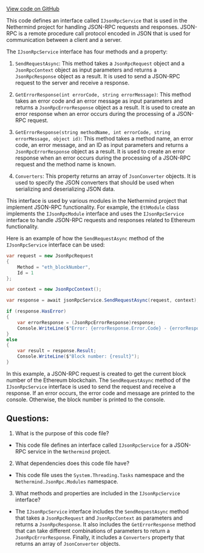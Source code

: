 [View code on GitHub](https://github.com/nethermindeth/nethermind/Nethermind.JsonRpc/IJsonRpcService.cs)

This code defines an interface called `IJsonRpcService` that is used in the Nethermind project for handling JSON-RPC requests and responses. JSON-RPC is a remote procedure call protocol encoded in JSON that is used for communication between a client and a server.

The `IJsonRpcService` interface has four methods and a property:

1. `SendRequestAsync`: This method takes a `JsonRpcRequest` object and a `JsonRpcContext` object as input parameters and returns a `JsonRpcResponse` object as a result. It is used to send a JSON-RPC request to the server and receive a response.

2. `GetErrorResponse(int errorCode, string errorMessage)`: This method takes an error code and an error message as input parameters and returns a `JsonRpcErrorResponse` object as a result. It is used to create an error response when an error occurs during the processing of a JSON-RPC request.

3. `GetErrorResponse(string methodName, int errorCode, string errorMessage, object id)`: This method takes a method name, an error code, an error message, and an ID as input parameters and returns a `JsonRpcErrorResponse` object as a result. It is used to create an error response when an error occurs during the processing of a JSON-RPC request and the method name is known.

4. `Converters`: This property returns an array of `JsonConverter` objects. It is used to specify the JSON converters that should be used when serializing and deserializing JSON data.

This interface is used by various modules in the Nethermind project that implement JSON-RPC functionality. For example, the `EthModule` class implements the `IJsonRpcModule` interface and uses the `IJsonRpcService` interface to handle JSON-RPC requests and responses related to Ethereum functionality. 

Here is an example of how the `SendRequestAsync` method of the `IJsonRpcService` interface can be used:

```csharp
var request = new JsonRpcRequest
{
    Method = "eth_blockNumber",
    Id = 1
};

var context = new JsonRpcContext();

var response = await jsonRpcService.SendRequestAsync(request, context);

if (response.HasError)
{
    var errorResponse = (JsonRpcErrorResponse)response;
    Console.WriteLine($"Error: {errorResponse.Error.Code} - {errorResponse.Error.Message}");
}
else
{
    var result = response.Result;
    Console.WriteLine($"Block number: {result}");
}
```

In this example, a JSON-RPC request is created to get the current block number of the Ethereum blockchain. The `SendRequestAsync` method of the `IJsonRpcService` interface is used to send the request and receive a response. If an error occurs, the error code and message are printed to the console. Otherwise, the block number is printed to the console.
## Questions: 
 1. What is the purpose of this code file?
- This code file defines an interface called `IJsonRpcService` for a JSON-RPC service in the `Nethermind` project.

2. What dependencies does this code file have?
- This code file uses the `System.Threading.Tasks` namespace and the `Nethermind.JsonRpc.Modules` namespace.

3. What methods and properties are included in the `IJsonRpcService` interface?
- The `IJsonRpcService` interface includes the `SendRequestAsync` method that takes a `JsonRpcRequest` and `JsonRpcContext` as parameters and returns a `JsonRpcResponse`. It also includes the `GetErrorResponse` method that can take different combinations of parameters to return a `JsonRpcErrorResponse`. Finally, it includes a `Converters` property that returns an array of `JsonConverter` objects.